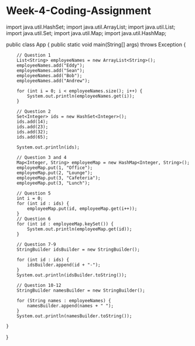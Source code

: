 # Week-4-Coding-Assignment
import java.util.HashSet;
import java.util.ArrayList;
import java.util.List;
import java.util.Set;
import java.util.Map;
import java.util.HashMap;

public class App {
    public static void main(String[] args) throws Exception {

        // Question 1
        List<String> employeeNames = new ArrayList<String>();
        employeeNames.add("Eddy");
        employeeNames.add("Sean");
        employeeNames.add("Bob");
        employeeNames.add("Andrew");

        for (int i = 0; i < employeeNames.size(); i++) {
            System.out.println(employeeNames.get(i));
        }

        // Question 2
        Set<Integer> ids = new HashSet<Integer>();
        ids.add(14);
        ids.add(23);
        ids.add(32);
        ids.add(65);

        System.out.println(ids);

        // Question 3 and 4
        Map<Integer, String> employeeMap = new HashMap<Integer, String>();
        employeeMap.put(1, "Office");
        employeeMap.put(2, "Lounge");
        employeeMap.put(3, "Cafeteria");
        employeeMap.put(3, "Lunch");

        // Question 5
        int i = 0;
        for (int id : ids) {
            employeeMap.put(id, employeeMap.get(i++));
        }
        // Question 6
        for (int id : employeeMap.keySet()) {
            System.out.println(employeeMap.get(id));
        }

        // Question 7-9
        StringBuilder idsBuilder = new StringBuilder();

        for (int id : ids) {
            idsBuilder.append(id + "-");
        }
        System.out.println(idsBuilder.toString());

        // Question 10-12
        StringBuilder namesBuilder = new StringBuilder();

        for (String names : employeeNames) {
            namesBuilder.append(names + " ");
        }
        System.out.println(namesBuilder.toString());

    }

}
